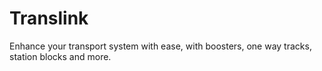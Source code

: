 # Translink
Enhance your transport system with ease, with boosters, one way tracks, station blocks and more.

